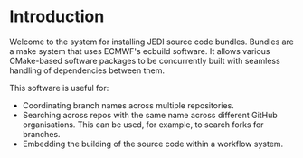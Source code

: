 # Introduction

Welcome to the system for installing JEDI source code bundles. Bundles are a make system that uses ECMWF's ecbuild software. It allows various CMake-based software packages to be concurrently built  with seamless handling of dependencies between them.

This software is useful for:

- Coordinating branch names across multiple repositories.
- Searching across repos with the same name across different GitHub organisations. This can be used, for example, to search forks for branches.
- Embedding the building of the source code within a workflow system.

